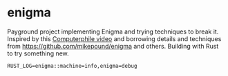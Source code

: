 # enigma

Payground project implementing Enigma and trying techniques to break it. Inspired by this [Computerphile video](https://youtu.be/RzWB5jL5RX0) and borrowing details and techniques from https://github.com/mikepound/enigma and others. Building with Rust to try something new.

``RUST_LOG=enigma::machine=info,enigma=debug``
